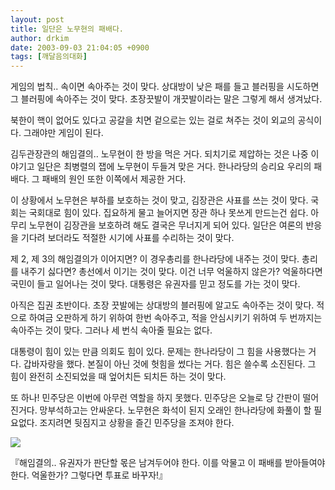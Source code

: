 ```yaml
---
layout: post
title: 일단은 노무현의 패배다.
author: drkim
date: 2003-09-03 21:04:05 +0900
tags: [깨달음의대화]
---
```

게임의 법칙.. 속이면 속아주는 것이 맞다. 상대방이 낮은 패를 들고 블러핑을 시도하면 그 블러핑에 속아주는 것이 맞다. 초장끗발이 개끗발이라는 말은 그렇게 해서 생겨났다. 

북한이 핵이 없어도 있다고 공갈을 치면 겉으로는 있는 걸로 쳐주는 것이 외교의 공식이다. 그래야만 게임이 된다. 

김두관장관의 해임결의.. 노무현이 한 방을 먹은 거다. 되치기로 제압하는 것은 나중 이야기고 일단은 최병렬의 잽에 노무현이 두들겨 맞은 거다. 한나라당의 승리요 우리의 패배다. 그 패배의 원인 또한 이쪽에서 제공한 거다. 

이 상황에서 노무현은 부하를 보호하는 것이 맞고, 김장관은 사표를 쓰는 것이 맞다. 국회는 국회대로 힘이 있다. 집요하게 물고 늘어지면 장관 하나 못쓰게 만드는건 쉽다. 아무리 노무현이 김장관을 보호하려 해도 결국은 무너지게 되어 있다. 일단은 여론의 반응을 기다려 보더라도 적절한 시기에 사표를 수리하는 것이 맞다.

제 2, 제 3의 해임결의가 이어지면? 이 경우총리를 한나라당에 내주는 것이 맞다. 총리를 내주기 싫다면? 총선에서 이기는 것이 맞다. 이건 너무 억울하지 않은가? 억울하다면 국민이 들고 일어나는 것이 맞다. 대통령은 유권자를 믿고 정도를 가는 것이 맞다. 

아직은 집권 초반이다. 초장 끗발에는 상대방의 블러핑에 알고도 속아주는 것이 맞다. 적으로 하여금 오판하게 하기 위하여 한번 속아주고, 적을 안심시키기 위하여 두 번까지는 속아주는 것이 맞다. 그러나 세 번식 속아줄 필요는 없다. 

대통령이 힘이 있는 만큼 의회도 힘이 있다. 문제는 한나라당이 그 힘을 사용했다는 거다. 갑바자랑을 했다. 본질이 아닌 것에 헛힘을 썼다는 거다. 힘은 쓸수록 소진된다. 그 힘이 완전히 소진되었을 때 엎어치든 되치든 하는 것이 맞다. 

또 하나! 민주당은 이번에 아무런 역할을 하지 못했다. 민주당은 오늘로 당 간판이 떨어진거다. 망부석하고는 안싸운다. 노무현은 화석이 된지 오래인 한나라당에 화풀이 할 필요없다. 조지려면 뒷짐지고 상황을 즐긴 민주당을 조져야 한다. 


  ![](http://drkimz.com/technote/board/KDR/upimg/1062584138.jpg)


  『해임결의.. 유권자가 판단할 몫은 남겨두어야 한다. 이를 악물고 이 패배를 받아들여야 한다. 억울한가? 그렇다면 투표로 바꾸자!』
